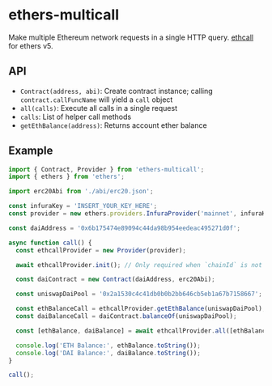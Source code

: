 # ethers-multicall

Make multiple Ethereum network requests in a single HTTP query. [ethcall](https://github.com/Destiner/ethcall) for ethers v5.

## API

* `Contract(address, abi)`: Create contract instance; calling `contract.callFuncName` will yield a `call` object
* `all(calls)`: Execute all calls in a single request
* `calls`: List of helper call methods
* `getEthBalance(address)`: Returns account ether balance

## Example

```ts
import { Contract, Provider } from 'ethers-multicall';
import { ethers } from 'ethers';

import erc20Abi from './abi/erc20.json';

const infuraKey = 'INSERT_YOUR_KEY_HERE';
const provider = new ethers.providers.InfuraProvider('mainnet', infuraKey);

const daiAddress = '0x6b175474e89094c44da98b954eedeac495271d0f';

async function call() {
  const ethcallProvider = new Provider(provider);

  await ethcallProvider.init(); // Only required when `chainId` is not provided in the `Provider` constructor

  const daiContract = new Contract(daiAddress, erc20Abi);

  const uniswapDaiPool = '0x2a1530c4c41db0b0b2bb646cb5eb1a67b7158667';

  const ethBalanceCall = ethcallProvider.getEthBalance(uniswapDaiPool);
  const daiBalanceCall = daiContract.balanceOf(uniswapDaiPool);

  const [ethBalance, daiBalance] = await ethcallProvider.all([ethBalanceCall, daiBalanceCall]);

  console.log('ETH Balance:', ethBalance.toString());
  console.log('DAI Balance:', daiBalance.toString());
}

call();
```
